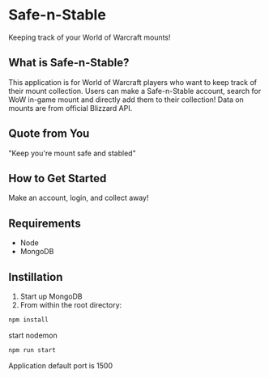 # Safe-n-Stable
Keeping track of your World of Warcraft mounts!

## What is Safe-n-Stable? ##
This application is for World of Warcraft players who want to keep track of their mount collection. Users can make a Safe-n-Stable account, search for WoW in-game mount and directly add them to their collection! Data on mounts are from official Blizzard API.

## Quote from You ##
"Keep you're mount safe and stabled"

## How to Get Started ##
Make an account, login, and collect away!

## Requirements
- Node
- MongoDB

## Instillation ##
1) Start up MongoDB
2) From within the root directory:

```sh
npm install
```

start nodemon

```sh
npm run start
```

Application default port is 1500
